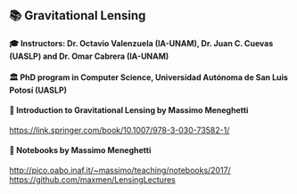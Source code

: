 ## 📚 Gravitational Lensing
#### 🎓 Instructors: Dr. Octavio Valenzuela (IA-UNAM), Dr. Juan C. Cuevas (UASLP) and Dr. Omar Cabrera (IA-UNAM)
#### 🏛 PhD program in Computer Science, Universidad Autónoma de San Luis Potosí (UASLP)

#### 📘 Introduction to Gravitational Lensing by Massimo Meneghetti
https://link.springer.com/book/10.1007/978-3-030-73582-1/

#### 📓 Notebooks by Massimo Meneghetti
http://pico.oabo.inaf.it/~massimo/teaching/notebooks/2017/
https://github.com/maxmen/LensingLectures
